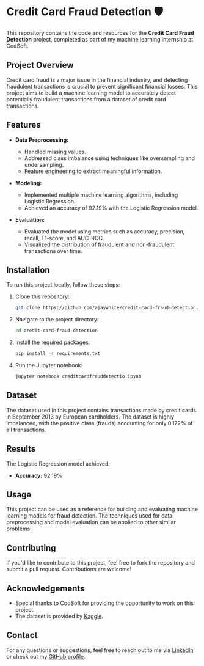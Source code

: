 # Credit Card Fraud Detection 🛡️

This repository contains the code and resources for the **Credit Card Fraud Detection** project, completed as part of my machine learning internship at CodSoft.

## Project Overview

Credit card fraud is a major issue in the financial industry, and detecting fraudulent transactions is crucial to prevent significant financial losses. This project aims to build a machine learning model to accurately detect potentially fraudulent transactions from a dataset of credit card transactions.

## Features

- **Data Preprocessing:**
  - Handled missing values.
  - Addressed class imbalance using techniques like oversampling and undersampling.
  - Feature engineering to extract meaningful information.
  
- **Modeling:**
  - Implemented multiple machine learning algorithms, including Logistic Regression.
  - Achieved an accuracy of 92.19% with the Logistic Regression model.

- **Evaluation:**
  - Evaluated the model using metrics such as accuracy, precision, recall, F1-score, and AUC-ROC.
  - Visualized the distribution of fraudulent and non-fraudulent transactions over time.

## Installation

To run this project locally, follow these steps:

1. Clone this repository:
    ```bash
    git clone https://github.com/ajaywhite/credit-card-fraud-detection.git
    ```

2. Navigate to the project directory:
    ```bash
    cd credit-card-fraud-detection
    ```

3. Install the required packages:
    ```bash
    pip install -r requirements.txt
    ```

4. Run the Jupyter notebook:
    ```bash
    jupyter notebook creditcardfrauddetectio.ipynb
    ```

## Dataset

The dataset used in this project contains transactions made by credit cards in September 2013 by European cardholders. The dataset is highly imbalanced, with the positive class (frauds) accounting for only 0.172% of all transactions.

## Results

The Logistic Regression model achieved:
- **Accuracy:** 92.19%
## Usage

This project can be used as a reference for building and evaluating machine learning models for fraud detection. The techniques used for data preprocessing and model evaluation can be applied to other similar problems.

## Contributing

If you'd like to contribute to this project, feel free to fork the repository and submit a pull request. Contributions are welcome!


## Acknowledgements

- Special thanks to CodSoft for providing the opportunity to work on this project.
- The dataset is provided by [Kaggle]([https://www.kaggle.com/mlg-ulb/creditcardfraud](https://www.kaggle.com/datasets/kartik2112/fraud-detection)).

## Contact

For any questions or suggestions, feel free to reach out to me via [LinkedIn](https://www.linkedin.com/in/your-profile) or check out my [GitHub profile](https://github.com/ajaywhite).

